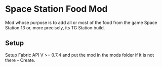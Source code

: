 # Space Station Food Mod

Mod whose purpose is to add all or most of the food from the game Space Station 13 or, more precisely, its TG Station build.

## Setup

Setup Fabric API V >= 0.7.4 and put the mod in the mods folder if it is not there - Create.
